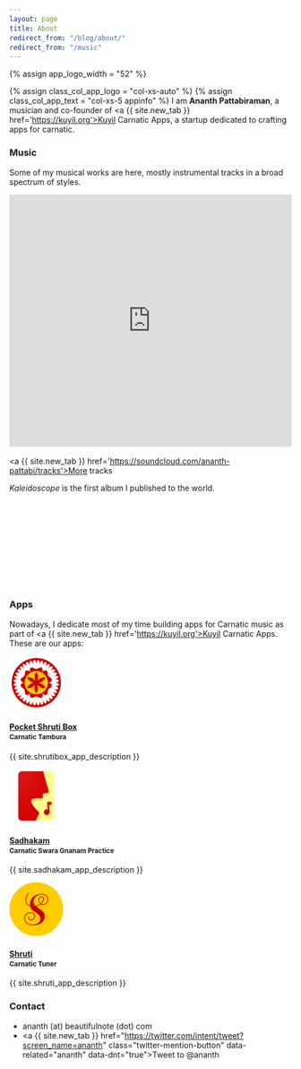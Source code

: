```yaml
---
layout: page
title: About
redirect_from: "/blog/about/"
redirect_from: "/music"
---
```


{% assign app_logo_width = "52" %}

{% assign class_col_app_logo = "col-xs-auto" %}
{% assign class_col_app_text = "col-xs-5 appinfo" %}
I am <strong>Ananth Pattabiraman</strong>, a musician and co-founder of <a {{ site.new_tab }} href='https://kuyil.org'>Kuyil Carnatic Apps</a>, a startup dedicated to crafting apps for carnatic.

### Music

Some of my musical works are here, mostly instrumental tracks in a broad spectrum of styles.

<iframe width="100%" height="450" scrolling="no" frameborder="no" src="https://w.soundcloud.com/player/?url=https%3A//api.soundcloud.com/playlists/337319561&amp;color=ff9900&amp;auto_play=false&amp;hide_related=false&amp;show_comments=true&amp;show_user=true&amp;show_reposts=false"></iframe>

<a {{ site.new_tab }} href='https://soundcloud.com/ananth-pattabi/tracks'>More tracks</a>

*Kaleidoscope* is the first album I published to the world.

<div class="embed-responsive embed-responsive-16by9 mb-3">
<iframe class='embed-responsive-item' id="widget" scrolling="no" frameborder="0" src="//widgets.jamendo.com/v3/album/14230?autoplay=0&layout=standard&manualWidth=400&width=400&theme=light&highlight=3&tracklist=0&tracklist_n=3&embedCode="></iframe>
</div>

### Apps

Nowadays, I dedicate most of my time building apps for Carnatic music as part of <a {{ site.new_tab }} href='https://kuyil.org'>Kuyil Carnatic Apps</a>. These are our apps:

<div class='row py-sm-3'>
    <div class="{{ class_col_app_logo }}">
      <a {{ site.new_tab }} href="{{ site.shrutibox_app_link }}">
        <img class='img mx-auto d-block' width="{{ app_logo_width }}" alt='Shrutibox app logo' src="/images/shrutibox_logo.png" />
      </a>
    </div>

  <div class='col'>
    <h4 class="app-title my-auto">
    <a {{ site.new_tab }} href="{{ site.shrutibox_app_link }}"><span itemprop="name">Pocket Shruti Box</span></a>
    <br />
    <small>Carnatic Tambura</small>
    </h4>
    <p class='pt-3'>{{ site.shrutibox_app_description }}</p>
  </div>
</div>

<div class='row py-sm-3'>
    <div class="{{ class_col_app_logo }}">
      <a {{ site.new_tab }} href="{{ site.sadhakam_app_link }}">
        <img class='img mx-auto d-block' width="{{ app_logo_width }}" alt='Sadhakam app logo' src="/images/sadhakam_logo.png" />
      </a>
    </div>

  <div class='col'>
    <h4 class="app-title my-auto">
    <a {{ site.new_tab }} href="{{ site.sadhakam_app_link }}"><span itemprop="name">Sadhakam</span></a>
    <br />
    <small>Carnatic Swara Gnanam Practice</small>
    </h4>
    <p class='pt-3'>{{ site.sadhakam_app_description }}</p>
  </div>
</div>

<div class='row py-sm-3'>
    <div class="{{ class_col_app_logo }}">
      <a {{ site.new_tab }} href="{{ site.shruti_app_link }}">
        <img class='img mx-auto d-block' width="{{ app_logo_width }}" alt='Shruti app logo' src="/images/shruti_logo.png" />
      </a>
    </div>

  <div class='col'>
    <h4 class="app-title my-auto">
    <a {{ site.new_tab }} href="{{ site.shruti_app_link }}"><span itemprop="name">Shruti</span></a>
    <br />
    <small>Carnatic Tuner</small>
    </h4>
    <p class='pt-3'>{{ site.shruti_app_description }}</p>
  </div>
</div>


### Contact

- ananth (at) beautifulnote (dot) com
- <a {{ site.new_tab }} href="https://twitter.com/intent/tweet?screen_name=ananth" class="twitter-mention-button" data-related="ananth" data-dnt="true">Tweet to @ananth</a>
<script>!function(d,s,id){var js,fjs=d.getElementsByTagName(s)[0],p=/^http:/.test(d.location)?'http':'https';if(!d.getElementById(id)){js=d.createElement(s);js.id=id;js.src=p+'://platform.twitter.com/widgets.js';fjs.parentNode.insertBefore(js,fjs);}}(document, 'script', 'twitter-wjs');</script>


